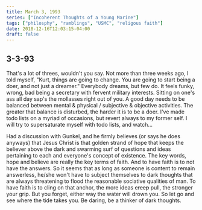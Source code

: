 ```yaml
---
title: March 3, 1993
series: ["Incoherent Thoughts of a Young Marine"]
tags: ["philosphy", "ramblings", "USMC", "religous faith"]
date: 2018-12-16T12:03:15-04:00
draft: false
---
```

## 3-3-93
That's a lot of threes, wouldn't you say. Not more than three weeks ago, I told myself, "Kurt, things are going to change. You are going to start being a doer, and not just a dreamer." Everybody dreams, but few do. It feels funky, wrong, bad being a secretary with fervent military interests. Sitting on one's ass all day sap's the mollasses right out of you. A good day needs to be balanced between mental & physical / subjective & objective activities. The greater that balance is disturbed, the harder it is to be a doer. I've made todo lists on a myriad of occasions, but revert always to my former self. I will try to supersaturate myself with todo lists, and watch...

Had a discussion with Gunkel, and he firmly believes (or says he does anyways) that Jesus Christ is that golden strand of hope that keeps the believer above the dark and swarming surf of questions and ideas pertaining to each and everyone's concept of existence. The key words, hope and believe are really the key terms of faith. And to have faith is to not have the answers. So it seems that as long as someone is content to remain answerless, he/she won't have to subject themselves to dark thoughts that are always threatening to flood the reasonable sociative qualities of man. To have faith is to cling on that anchor, the more ideas ~~creep~~ pull, the stronger your grip. But you forget, either way the water will drown you. So let go and see where the tide takes you. Be daring, be a thinker of dark thoughts.